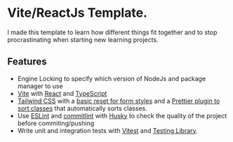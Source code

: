 # Vite/ReactJs Template.

I made this template to learn how different things fit together and to stop procrastinating when starting new learning projects.

## Features
- Engine Locking to specify which version of NodeJs and package manager to use
- [Vite](https://vitejs.dev) with [React](https://reactjs.org) and [TypeScript](https://www.typescriptlang.org)
- [Tailwind CSS](https://tailwindcss.com) with a [basic reset for form styles](https://github.com/tailwindlabs/tailwindcss-forms) and a [Prettier plugin to sort classes](https://github.com/tailwindlabs/prettier-plugin-tailwindcss) that automatically sorts classes.
- Use [ESLint](https://eslint.org) and [commitlint](https://commitlint.js.org/) with [Husky](https://github.com/typicode/husky) to check the quality of the project before commiting/pushing 
- Write unit and integration tests with [Vitest](https://vitest.dev/) and [Testing Library](https://testing-library.com/).

